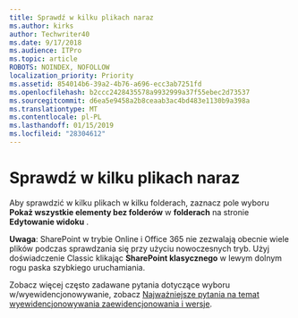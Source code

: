 ```yaml
---
title: Sprawdź w kilku plikach naraz
ms.author: kirks
author: Techwriter40
ms.date: 9/17/2018
ms.audience: ITPro
ms.topic: article
ROBOTS: NOINDEX, NOFOLLOW
localization_priority: Priority
ms.assetid: 854014b6-39a2-4b76-a696-ecc3ab7251fd
ms.openlocfilehash: b2ccc2428435578a9932999a37f55ebec2d73537
ms.sourcegitcommit: d6ea5e9458a2b8ceaab3ac4bd483e1130b9a398a
ms.translationtype: MT
ms.contentlocale: pl-PL
ms.lasthandoff: 01/15/2019
ms.locfileid: "28304612"
---
```

# <a name="check-in-several-files-at-once"></a>Sprawdź w kilku plikach naraz

Aby sprawdzić w kilku plikach w kilku folderach, zaznacz pole wyboru **Pokaż wszystkie elementy bez folderów** w **folderach** na stronie **Edytowanie widoku** . 
  
 **Uwaga**: SharePoint w trybie Online i Office 365 nie zezwalają obecnie wiele plików podczas sprawdzania się przy użyciu nowoczesnych tryb. Użyj doświadczenie Classic klikając **SharePoint klasycznego** w lewym dolnym rogu paska szybkiego uruchamiania. 
  
Zobacz więcej często zadawane pytania dotyczące wyboru w/wyewidencjonowywanie, zobacz [Najważniejsze pytania na temat wyewidencjonowywania zaewidencjonowania i wersje](https://go.microsoft.com/fwlink/?linkid=2018786).
  

